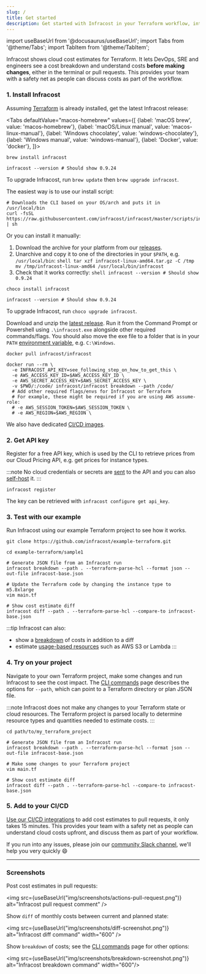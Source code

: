 ```yaml
---
slug: /
title: Get started
description: Get started with Infracost in your Terraform workflow, integrate it into your CI pipeline and view cost estimates for your AWS/Azure/Google infrastructure.
---
```


import useBaseUrl from '@docusaurus/useBaseUrl';
import Tabs from '@theme/Tabs';
import TabItem from '@theme/TabItem';

Infracost shows cloud cost estimates for Terraform. It lets DevOps, SRE and engineers see a cost breakdown and understand costs **before making changes**, either in the terminal or pull requests. This provides your team with a safety net as people can discuss costs as part of the workflow.

### 1. Install Infracost
Assuming [Terraform](https://www.terraform.io/downloads.html) is already installed, get the latest Infracost release:

<Tabs
  defaultValue="macos-homebrew"
  values={[
    {label: 'macOS brew', value: 'macos-homebrew'},
    {label: 'macOS/Linux manual', value: 'macos-linux-manual'},
    {label: 'Windows chocolatey', value: 'windows-chocolatey'},
    {label: 'Windows manual', value: 'windows-manual'},
    {label: 'Docker', value: 'docker'},
]}>
  <TabItem value="macos-homebrew">

  ```shell
  brew install infracost

  infracost --version # Should show 0.9.24
  ```

  To upgrade Infracost, run `brew update` then `brew upgrade infracost`.

  </TabItem>
  <TabItem value="macos-linux-manual">

  The easiest way is to use our install script:
  ```shell
  # Downloads the CLI based on your OS/arch and puts it in /usr/local/bin
  curl -fsSL https://raw.githubusercontent.com/infracost/infracost/master/scripts/install.sh | sh
  ```

  Or you can install it manually:
  1. Download the archive for your platform from our [releases](https://github.com/infracost/infracost/releases/latest).
  2. Unarchive and copy it to one of the directories in your `$PATH`, e.g. `/usr/local/bin`:
    ```shell
    tar xzf infracost-linux-amd64.tar.gz -C /tmp
    mv /tmp/infracost-linux-amd64 /usr/local/bin/infracost
    ```
  3. Check that it works correctly:
    ```shell
    infracost --version # Should show 0.9.24
    ```


  </TabItem>
  <TabItem value="windows-chocolatey">

  ```shell
  choco install infracost

  infracost --version # Should show 0.9.24
  ```

  To upgrade Infracost, run `choco upgrade infracost`.

  </TabItem>
  <TabItem value="windows-manual">

  Download and unzip the [latest release](https://github.com/infracost/infracost/releases/latest/download/infracost-windows-amd64.zip). Run it from the Command Prompt or Powershell using `.\infracost.exe` alongside other required commands/flags. You should also move the exe file to a folder that is in your `PATH` [environment variable](https://stackoverflow.com/questions/1618280/where-can-i-set-path-to-make-exe-on-windows), e.g. `C:\Windows`.

  </TabItem>
  <TabItem value="docker">

  ```shell
  docker pull infracost/infracost

  docker run --rm \
    -e INFRACOST_API_KEY=see_following_step_on_how_to_get_this \
    -e AWS_ACCESS_KEY_ID=$AWS_ACCESS_KEY_ID \
    -e AWS_SECRET_ACCESS_KEY=$AWS_SECRET_ACCESS_KEY \
    -v $PWD/:/code/ infracost/infracost breakdown --path /code/
    # Add other required flags/envs for Infracost or Terraform
    # For example, these might be required if you are using AWS assume-role:
    # -e AWS_SESSION_TOKEN=$AWS_SESSION_TOKEN \
    # -e AWS_REGION=$AWS_REGION \
  ```

  We also have dedicated [CI/CD images](/docs/integrations/cicd/#my-cicd-system-isnt-supported).

  </TabItem>
</Tabs>

### 2. Get API key
Register for a free API key, which is used by the CLI to retrieve prices from our Cloud Pricing API, e.g. get prices for instance types.

:::note
No cloud credentials or secrets are [sent](/docs/faq/#what-data-is-sent-to-the-cloud-pricing-api) to the API and you can also [self-host](/docs/cloud_pricing_api/self_hosted/) it.
:::

```shell
infracost register
```

The key can be retrieved with `infracost configure get api_key`.

### 3. Test with our example
Run Infracost using our example Terraform project to see how it works.  

```shell
git clone https://github.com/infracost/example-terraform.git

cd example-terraform/sample1

# Generate JSON file from an Infracost run
infracost breakdown --path . --terraform-parse-hcl --format json --out-file infracost-base.json

# Update the Terraform code by changing the instance type to m5.8xlarge
vim main.tf

# Show cost estimate diff
infracost diff --path . --terraform-parse-hcl --compare-to infracost-base.json
```

:::tip
Infracost can also:
- show a [breakdown](/docs/features/cli_commands/#breakdown) of costs in addition to a diff
- estimate [usage-based resources](/docs/features/usage_based_resources/) such as AWS S3 or Lambda
:::

### 4. Try on your project
Navigate to your own Terraform project, make some changes and run Infracost to see the cost impact. The [CLI commands](/docs/features/cli_commands/#diff) page describes the options for `--path`, which can point to a Terraform directory or plan JSON file.

:::note
Infracost does not make any changes to your Terraform state or cloud resources. The Terraform project is parsed locally to determine resource types and quantities needed to estimate costs.
:::

```shell
cd path/to/my_terraform_project

# Generate JSON file from an Infracost run
infracost breakdown --path . --terraform-parse-hcl --format json --out-file infracost-base.json

# Make some changes to your Terraform project
vim main.tf

# Show cost estimate diff
infracost diff --path . --terraform-parse-hcl --compare-to infracost-base.json
```

### 5. Add to your CI/CD
[Use our CI/CD integrations](/docs/integrations/cicd) to add cost estimates to pull requests, it only takes 15 minutes. This provides your team with a safety net as people can understand cloud costs upfront, and discuss them as part of your workflow.

If you run into any issues, please join our [community Slack channel](https://www.infracost.io/community-chat), we'll help you very quickly 😄

---

### Screenshots

Post cost estimates in pull requests:

<img src={useBaseUrl("img/screenshots/actions-pull-request.png")} alt="Infracost pull request comment" />

Show `diff` of monthly costs between current and planned state:

<img src={useBaseUrl("img/screenshots/diff-screenshot.png")} alt="Infracost diff command" width="600" />

Show `breakdown` of costs; see the [CLI commands](/docs/features/cli_commands/) page for other options:

<img src={useBaseUrl("img/screenshots/breakdown-screenshot.png")} alt="Infracost breakdown command" width="600"/>
